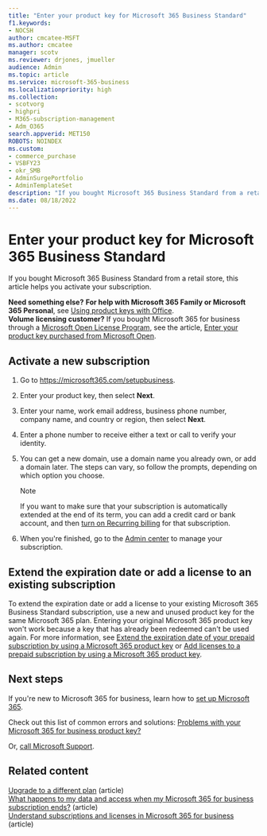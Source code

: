 ```yaml
---
title: "Enter your product key for Microsoft 365 Business Standard"
f1.keywords:
- NOCSH
author: cmcatee-MSFT
ms.author: cmcatee
manager: scotv
ms.reviewer: drjones, jmueller
audience: Admin
ms.topic: article
ms.service: microsoft-365-business
ms.localizationpriority: high
ms.collection:
- scotvorg
- highpri 
- M365-subscription-management 
- Adm_O365
search.appverid: MET150
ROBOTS: NOINDEX
ms.custom: 
- commerce_purchase
- VSBFY23
- okr_SMB
- AdminSurgePortfolio
- AdminTemplateSet
description: "If you bought Microsoft 365 Business Standard from a retail store, learn how to redeem the product key and activate your subscription." 
ms.date: 08/18/2022
---
```


# Enter your product key for Microsoft 365 Business Standard

If you bought Microsoft 365 Business Standard from a retail store, this article helps you activate your subscription.
  
 **Need something else?**
 **For help with Microsoft 365 Family or Microsoft 365 Personal**, see [Using product keys with Office](https://support.microsoft.com/office/12a5763a-d45c-4685-8c95-a44500213759).  
 **Volume licensing customer?** If you bought Microsoft 365 for business through a [Microsoft Open License Program](https://go.microsoft.com/fwlink/p/?LinkID=613298), see the article, [Enter your product key purchased from Microsoft Open](purchases-from-microsoft-open.md).
  
## Activate a new subscription

1. Go to <a href="https://go.microsoft.com/fwlink/p/?LinkId=839911" target="_blank">https://microsoft365.com/setupbusiness</a>.

2. Enter your product key, then select **Next**.

3. Enter your name, work email address, business phone number, company name, and country or region, then select **Next**.

4. Enter a phone number to receive either a text or call to verify your identity.

5. You can get a new domain, use a domain name you already own, or add a domain later. The steps can vary, so follow the prompts, depending on which option you choose.

    > [!NOTE]
    > If you want to make sure that your subscription is automatically extended at the end of its term, you can add a credit card or bank account, and then [turn on Recurring billing](subscriptions/renew-your-subscription.md#turn-recurring-billing-off-or-on) for that subscription.

6. When you're finished, go to the <a href="https://go.microsoft.com/fwlink/p/?linkid=2024339" target="_blank">Admin center</a> to manage your subscription.

## Extend the expiration date or add a license to an existing subscription

To extend the expiration date or add a license to your existing Microsoft 365 Business Standard subscription, use a new and unused product key for the same Microsoft 365 plan. Entering your original Microsoft 365 product key won't work because a key that has already been redeemed can't be used again. For more information, see [Extend the expiration date of your prepaid subscription by using a Microsoft 365 product key](subscriptions/renew-your-subscription.md#extend-the-expiration-date-of-your-prepaid-subscription-by-using-a-microsoft-365-product-key) or [Add licenses to a prepaid subscription by using a Microsoft 365 product key](licenses/buy-licenses.md#add-licenses-to-a-prepaid-subscription-by-using-a-microsoft-365-product-key).

## Next steps

If you're new to Microsoft 365 for business, learn how to [set up Microsoft 365](../admin/setup/setup.md).

Check out this list of common errors and solutions: [Problems with your Microsoft 365 for business product key?](product-key-errors-and-solutions.md)
  
Or, [call Microsoft Support](../admin/get-help-support.md).

## Related content

[Upgrade to a different plan](./subscriptions/upgrade-to-different-plan.md) (article)\
[What happens to my data and access when my Microsoft 365 for business subscription ends?](./subscriptions/what-if-my-subscription-expires.md) (article)\
[Understand subscriptions and licenses in Microsoft 365 for business](./licenses/subscriptions-and-licenses.md) (article)
